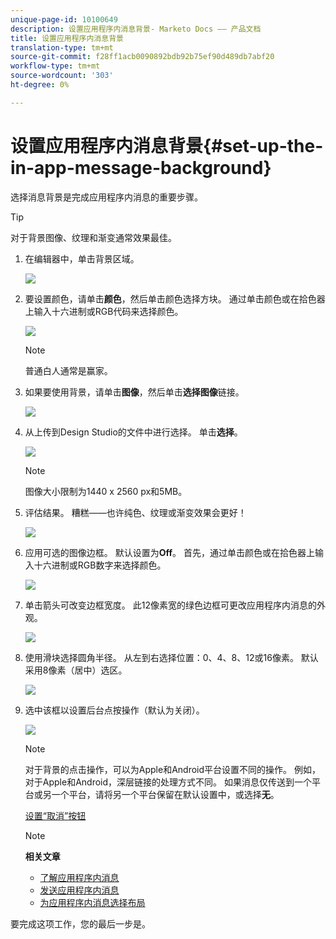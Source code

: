 ```yaml
---
unique-page-id: 10100649
description: 设置应用程序内消息背景- Marketo Docs —— 产品文档
title: 设置应用程序内消息背景
translation-type: tm+mt
source-git-commit: f28ff1acb0090892bdb92b75ef90d489db7abf20
workflow-type: tm+mt
source-wordcount: '303'
ht-degree: 0%

---
```



# 设置应用程序内消息背景{#set-up-the-in-app-message-background}

选择消息背景是完成应用程序内消息的重要步骤。

>[!TIP]
>
>对于背景图像、纹理和渐变通常效果最佳。

1. 在编辑器中，单击背景区域。

   ![](assets/image2016-5-9-8-3a38-3a1.png)

1. 要设置颜色，请单击&#x200B;**颜色**，然后单击颜色选择方块。 通过单击颜色或在拾色器上输入十六进制或RGB代码来选择颜色。

   ![](assets/image2016-5-9-8-3a46-3a59.png)

   >[!NOTE]
   >
   >普通白人通常是赢家。

1. 如果要使用背景，请单击&#x200B;**图像**，然后单击&#x200B;**选择图像**&#x200B;链接。

   ![](assets/image2016-5-9-8-3a52-3a43.png)

1. 从上传到Design Studio的文件中进行选择。 单击&#x200B;**选择**。

   ![](assets/image2016-5-9-9-3a0-3a2.png)

   >[!NOTE]
   >
   >图像大小限制为1440 x 2560 px和5MB。

1. 评估结果。 糟糕——也许纯色、纹理或渐变效果会更好！

   ![](assets/image2016-5-9-9-3a2-3a33.png)

1. 应用可选的图像边框。 默认设置为&#x200B;**Off**。 首先，通过单击颜色或在拾色器上输入十六进制或RGB数字来选择颜色。

   ![](assets/image2016-5-9-9-3a54-3a8.png)

1. 单击箭头可改变边框宽度。 此12像素宽的绿色边框可更改应用程序内消息的外观。

   ![](assets/image2016-5-9-9-3a58-3a38.png)

1. 使用滑块选择圆角半径。 从左到右选择位置：0、4、8、12或16像素。 默认采用8像素（居中）选区。

   ![](assets/image2016-5-6-9-3a39-3a28.png)

1. 选中该框以设置后台点按操作（默认为关闭）。

   ![](assets/image2016-5-9-10-3a6-3a10.png)

   >[!NOTE]
   >
   >对于背景的点击操作，可以为Apple和Android平台设置不同的操作。 例如，对于Apple和Android，深层链接的处理方式不同。 如果消息仅传送到一个平台或另一个平台，请将另一个平台保留在默认设置中，或选择&#x200B;**无**。

   [设置“取消”按钮](set-up-the-dismiss-button-and-approve-the-message.md)

   >[!NOTE]
   >
   >**相关文章**
   >
   >    
   >    
   >    * [了解应用程序内消息](../../../../product-docs/mobile-marketing/in-app-messages/understanding-in-app-messages.md)
   >    * [发送应用程序内消息](http://docs.marketo.com/pages/viewpage.action?pageid=10617378)
   >    * [为应用程序内消息选择布局](choose-a-layout-for-your-in-app-message.md)


要完成这项工作，您的最后一步是。